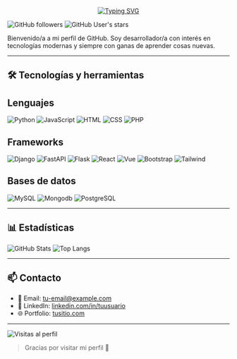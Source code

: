 <p align="center">
<a href="https://git.io/typing-svg"><img src="https://readme-typing-svg.demolab.com?font=Verdana&weight=800&pause=1000&size=33&color=042D5E&width=370&height=100&lines=Hola+%2C+Soy+Mauro+%F0%9F%91%8B" alt="Typing SVG" /></a>
</p>
<p align="left"> 

 </p>

![GitHub followers](https://img.shields.io/github/followers/mauroacampani?label=Seguidores&style=social)
![GitHub User's stars](https://img.shields.io/github/stars/mauroacampani?style=social)

Bienvenido/a a mi perfil de GitHub. Soy desarrollador/a con interés en tecnologías modernas y siempre con ganas de aprender cosas nuevas.

---
## 🛠️ Tecnologías y herramientas

## Lenguajes

![Python](https://img.shields.io/badge/-Python-3776AB?style=flat&logo=python&logoColor=white)
![JavaScript](https://img.shields.io/badge/-JavaScript-F7DF1E?style=flat&logo=javascript&logoColor=black)
![HTML](https://img.shields.io/badge/-HTML5-E34F26?style=flat&logo=html5&logoColor=white)
![CSS](https://img.shields.io/badge/-CSS3-1572B6?style=flat&logo=css3)
![PHP](https://img.shields.io/badge/-PHP-777BB4?style=flat&logo=php)

## Frameworks

![Django](https://img.shields.io/badge/-Django-092E20?style=flat&logo=django)
![FastAPI](https://img.shields.io/badge/-FastAPI-009688?style=flat&logo=fastapi&logoColor=white)
![Flask](https://img.shields.io/badge/-Flask-cccaca?style=flat&logo=flask&logoColor=black)
![React](https://img.shields.io/badge/-React-61DAFB?style=flat&logo=react&logoColor=white)
![Vue](https://img.shields.io/badge/-Vue-42b883?style=flat&logo=Vue.js&logoColor=white)
![Bootstrap](https://img.shields.io/badge/-Bootstrap-7952B3?style=flat&logo=Bootstrap&logoColor=white)
![Tailwind](https://img.shields.io/badge/-Tailwind-06B6D4?style=flat&logo=Tailwindcss&logoColor=white)

## Bases de datos

![MySQL](https://img.shields.io/badge/MySQL-00000F?style=flat&logo=mysql&logoColor=white)
![Mongodb](https://img.shields.io/badge/-MongoDB-47A248?style=flat&logo=mongodb&logoColor=white)
![PostgreSQL](https://img.shields.io/badge/-PostgreSQL-4169E1?style=flat&logo=PostgreSQL&logoColor=black)

---

## 📊 Estadísticas

![GitHub Stats](https://github-readme-stats.vercel.app/api?username=mauroacampani&show_icons=true&theme=radical)
![Top Langs](https://github-readme-stats.vercel.app/api/top-langs/?username=mauroacampani&layout=compact&theme=radical)

---

## 📫 Contacto

- 📧 Email: tu-email@example.com  
- 💼 LinkedIn: [linkedin.com/in/tuusuario](https://linkedin.com/in/mauroacampani)  
- 🌐 Portfolio: [tusitio.com](https://tusitio.com)

---

![Visitas al perfil](https://komarev.com/ghpvc/?username=mauroacampani&style=flat&color=blue)

> Gracias por visitar mi perfil 🚀
